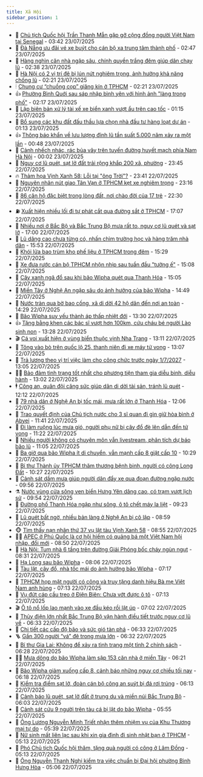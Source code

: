 ```yaml
---
title: Xã Hội
sidebar_position: 1
---
```


<!-- dantri-xa-hoi:START -->
- 🫣 [Chủ tịch Quốc hội Trần Thanh Mẫn gặp gỡ cộng đồng người Việt Nam tại Senegal](https://dantri.com.vn/xa-hoi/chu-tich-quoc-hoi-tran-thanh-man-gap-go-cong-dong-nguoi-viet-nam-tai-senegal-20250723104221333.htm) - 03:42 23/07/2025
- 💼 [Đà Nẵng ưu đãi vé xe buýt cho cán bộ xa trung tâm thành phố](https://dantri.com.vn/xa-hoi/da-nang-uu-dai-ve-xe-buyt-cho-can-bo-xa-trung-tam-thanh-pho-20250723092555207.htm) - 02:47 23/07/2025
- 🎊 [Hàng nghìn căn nhà ngập sâu, chính quyền trắng đêm giúp dân chạy lũ](https://dantri.com.vn/xa-hoi/hang-nghin-can-nha-ngap-sau-chinh-quyen-trang-dem-giup-dan-chay-lu-20250723091458749.htm) - 02:38 23/07/2025
- 🙉 [Hà Nội có 2 vị trí đê bị lún nứt nghiêm trọng, ảnh hưởng khả năng chống lũ](https://dantri.com.vn/xa-hoi/ha-noi-co-2-vi-tri-de-bi-lun-nut-nghiem-trong-anh-huong-kha-nang-chong-lu-20250723090333828.htm) - 02:21 23/07/2025
- 🕯 [Chung cư “chuồng cọp” giăng kín ở TPHCM](https://dantri.com.vn/xa-hoi/chung-cu-chuong-cop-giang-kin-o-tphcm-20250719235504243.htm) - 02:21 23/07/2025
- 👍 [Phường Bình Quới sau sáp nhập bình yên với hình ảnh &quot;làng trong phố&quot;](https://dantri.com.vn/xa-hoi/phuong-binh-quoi-sau-sap-nhap-binh-yen-voi-hinh-anh-lang-trong-pho-20250711233131065.htm) - 02:17 23/07/2025
- 🤖 [Lập biên bản xử lý tài xế xe biển xanh vượt ẩu trên cao tốc](https://dantri.com.vn/xa-hoi/lap-bien-ban-xu-ly-tai-xe-xe-bien-xanh-vuot-au-tren-cao-toc-20250723074324258.htm) - 01:15 23/07/2025
- 🙉 [Bổ sung các khu đất đấu thầu lựa chọn nhà đầu tư hàng loạt dự án](https://dantri.com.vn/xa-hoi/bo-sung-cac-khu-dat-dau-thau-lua-chon-nha-dau-tu-hang-loat-du-an-20250723060653944.htm) - 01:13 23/07/2025
- 👍 [Thông báo khẩn về lưu lượng đỉnh lũ tần suất 5.000 năm xảy ra một lần](https://dantri.com.vn/xa-hoi/thong-bao-khan-ve-luu-luong-dinh-lu-tan-suat-5000-nam-xay-ra-mot-lan-20250723065248597.htm) - 00:48 23/07/2025
- 🗽 [Cảnh nhếch nhác, rác bủa vây trên tuyến đường huyết mạch phía Nam Hà Nội](https://dantri.com.vn/xa-hoi/canh-nhech-nhac-rac-bua-vay-tren-tuyen-duong-huyet-mach-phia-nam-ha-noi-20250718221904271.htm) - 00:02 23/07/2025
- 🗽 [Nguy cơ lũ quét, sạt lở đất trải rộng khắp 200 xã, phường](https://dantri.com.vn/xa-hoi/nguy-co-lu-quet-sat-lo-dat-trai-rong-khap-200-xa-phuong-20250723063158340.htm) - 23:45 22/07/2025
- 🔥 [Thảm họa Vịnh Xanh 58: Lỗi tại &quot;ông Trời&quot;?](https://dantri.com.vn/xa-hoi/tham-hoa-vinh-xanh-58-loi-tai-ong-troi-20250723004057026.htm) - 23:41 22/07/2025
- 🦒 [Nguyên nhân nút giao Tân Vạn ở TPHCM kẹt xe nghiêm trọng](https://dantri.com.vn/xa-hoi/nguyen-nhan-nut-giao-tan-van-o-tphcm-ket-xe-nghiem-trong-20250722232220435.htm) - 23:16 22/07/2025
- 🧐 [86 căn hộ đặc biệt trong lòng đất, nơi chào đời của 17 trẻ](https://dantri.com.vn/xa-hoi/86-can-ho-dac-biet-trong-long-dat-noi-chao-doi-cua-17-tre-20250722174943113.htm) - 22:30 22/07/2025
- ⛽️ [Xuất hiện nhiều lối đi tự phát cắt qua đường sắt ở TPHCM](https://dantri.com.vn/xa-hoi/xuat-hien-nhieu-loi-di-tu-phat-cat-qua-duong-sat-o-tphcm-20250722222715773.htm) - 17:07 22/07/2025
- 🚀 [Nhiều nơi ở Bắc Bộ và Bắc Trung Bộ mưa rất to, nguy cơ lũ quét và sạt lở](https://dantri.com.vn/xa-hoi/nhieu-noi-o-bac-bo-va-bac-trung-bo-mua-rat-to-nguy-co-lu-quet-va-sat-lo-20250722222755982.htm) - 17:00 22/07/2025
- 🦒 [Lũ dâng cao chưa từng có, nhấn chìm trường học và hàng trăm nhà dân](https://dantri.com.vn/xa-hoi/lu-dang-cao-chua-tung-co-nhan-chim-truong-hoc-va-hang-tram-nha-dan-20250722222534768.htm) - 15:53 22/07/2025
- 🦅 [Khói lửa bao trùm kho phế liệu ở TPHCM trong đêm](https://dantri.com.vn/xa-hoi/khoi-lua-bao-trum-kho-phe-lieu-o-tphcm-trong-dem-20250722222216496.htm) - 15:29 22/07/2025
- 🚀 [Xe đưa rước cán bộ TPHCM nhộn nhịp sau tuần đầu &quot;tưởng ế&quot;](https://dantri.com.vn/xa-hoi/xe-dua-ruoc-can-bo-tphcm-nhon-nhip-sau-tuan-dau-tuong-e-20250722220325123.htm) - 15:08 22/07/2025
- 🦅 [Cây xanh ngã đổ sau khi bão Wipha quét qua Thanh Hóa](https://dantri.com.vn/xa-hoi/cay-xanh-nga-do-sau-khi-bao-wipha-quet-qua-thanh-hoa-20250722172630220.htm) - 15:05 22/07/2025
- 🤠 [Miền Tây ở Nghệ An ngập sâu do ảnh hưởng của bão Wipha](https://dantri.com.vn/xa-hoi/mien-tay-o-nghe-an-ngap-sau-do-anh-huong-cua-bao-wipha-20250722202401674.htm) - 14:49 22/07/2025
- 💄 [Nước tràn qua bờ bao cống, xã di dời 42 hộ dân đến nơi an toàn](https://dantri.com.vn/xa-hoi/nuoc-tran-qua-bo-bao-cong-xa-di-doi-42-ho-dan-den-noi-an-toan-20250722211953652.htm) - 14:29 22/07/2025
- 🥷 [Bão Wipha suy yếu thành áp thấp nhiệt đới](https://dantri.com.vn/xa-hoi/bao-wipha-suy-yeu-thanh-ap-thap-nhiet-doi-20250722202351221.htm) - 13:30 22/07/2025
- 👍 [Tặng bằng khen các bác sĩ vượt hơn 100km, cứu cháu bé người Lào sinh non](https://dantri.com.vn/xa-hoi/tang-bang-khen-cac-bac-si-vuot-hon-100km-cuu-chau-be-nguoi-lao-sinh-non-20250722190026093.htm) - 13:28 22/07/2025
- 🎬 [Cá voi xuất hiện ở vùng biển thuộc vịnh Nha Trang](https://dantri.com.vn/xa-hoi/ca-voi-xuat-hien-o-vung-bien-thuoc-vinh-nha-trang-20250722193053079.htm) - 13:11 22/07/2025
- 🦒 [Tông vào bò trên quốc lộ 25, thanh niên đi xe máy tử vong](https://dantri.com.vn/xa-hoi/tong-vao-bo-tren-quoc-lo-25-thanh-nien-di-xe-may-tu-vong-20250722192329237.htm) - 13:07 22/07/2025
- 🌊 [Trả lương theo vị trí việc làm cho công chức trước ngày 1/7/2027](https://dantri.com.vn/xa-hoi/tra-luong-theo-vi-tri-viec-lam-cho-cong-chuc-truoc-ngay-172027-20250722191958017.htm) - 13:05 22/07/2025
- 🧑‍💻 [Bảo đảm tình trạng tốt nhất cho phương tiện tham gia diễu binh, diễu hành](https://dantri.com.vn/xa-hoi/bao-dam-tinh-trang-tot-nhat-cho-phuong-tien-tham-gia-dieu-binh-dieu-hanh-20250722191406061.htm) - 13:02 22/07/2025
- 🕴 [Công an, quân đội căng sức giúp dân di dời tài sản, tránh lũ quét](https://dantri.com.vn/xa-hoi/cong-an-quan-doi-cang-suc-giup-dan-di-doi-tai-san-tranh-lu-quet-20250722183633344.htm) - 12:12 22/07/2025
- 🤔 [79 nhà dân ở Nghệ An bị tốc mái, mưa rất lớn ở Thanh Hóa](https://dantri.com.vn/xa-hoi/79-nha-dan-o-nghe-an-bi-toc-mai-mua-rat-lon-o-thanh-hoa-20250722183359492.htm) - 12:06 22/07/2025
- 💄 [Trao quyết định của Chủ tịch nước cho 3 sĩ quan đi gìn giữ hòa bình ở Abyei](https://dantri.com.vn/xa-hoi/trao-quyet-dinh-cua-chu-tich-nuoc-cho-3-si-quan-di-gin-giu-hoa-binh-o-abyei-20250722183258171.htm) - 11:41 22/07/2025
- 🧠 [Đi làm ruộng lúc mưa gió, người phụ nữ bị cây đổ đè lên dẫn đến tử vong](https://dantri.com.vn/xa-hoi/di-lam-ruong-luc-mua-gio-nguoi-phu-nu-bi-cay-do-de-len-dan-den-tu-vong-20250722175925654.htm) - 11:22 22/07/2025
- 🦣 [Nhiều người không có chuyên môn vẫn livestream, phân tích dự báo bão lũ](https://dantri.com.vn/xa-hoi/nhieu-nguoi-khong-co-chuyen-mon-van-livestream-phan-tich-du-bao-bao-lu-20250722174743239.htm) - 11:05 22/07/2025
- 💫 [Ba giờ qua bão Wipha ít di chuyển, vẫn mạnh cấp 8 giật cấp 10](https://dantri.com.vn/xa-hoi/ba-gio-qua-bao-wipha-it-di-chuyen-van-manh-cap-8-giat-cap-10-20250722172532695.htm) - 10:29 22/07/2025
- 🚀 [Bí thư Thành ủy TPHCM thăm thương bệnh binh, người có công Long Đất](https://dantri.com.vn/xa-hoi/bi-thu-thanh-uy-tphcm-tham-thuong-benh-binh-nguoi-co-cong-long-dat-20250722163239120.htm) - 10:27 22/07/2025
- 🤔 [Cảnh sát dầm mưa giúp người dân đẩy xe qua đoạn đường ngập nước](https://dantri.com.vn/xa-hoi/canh-sat-dam-mua-giup-nguoi-dan-day-xe-qua-doan-duong-ngap-nuoc-20250722163134373.htm) - 09:56 22/07/2025
- ⚗️ [Nước vùng cửa sông ven biển Hưng Yên dâng cao, có trạm vượt lịch sử](https://dantri.com.vn/xa-hoi/nuoc-vung-cua-song-ven-bien-hung-yen-dang-cao-co-tram-vuot-lich-su-20250722164941221.htm) - 09:54 22/07/2025
- 🫶 [Đường phố Thanh Hóa ngập như sông, ô tô chết máy la liệt](https://dantri.com.vn/xa-hoi/duong-pho-thanh-hoa-ngap-nhu-song-o-to-chet-may-la-liet-20250722152335037.htm) - 09:23 22/07/2025
- 🌮 [Lũ quét bất ngờ, nhiều bản làng ở Nghệ An bị cô lập](https://dantri.com.vn/xa-hoi/lu-quet-bat-ngo-nhieu-ban-lang-o-nghe-an-bi-co-lap-20250722141702668.htm) - 08:59 22/07/2025
- 🐵 [Tìm thấy nạn nhân thứ 37 vụ lật tàu Vịnh Xanh 58](https://dantri.com.vn/xa-hoi/tim-thay-nan-nhan-thu-37-vu-lat-tau-vinh-xanh-58-20250722151015916.htm) - 08:55 22/07/2025
- 🧑‍🏫 [APEC ở Phú Quốc là cơ hội hiếm có quảng bá một Việt Nam hội nhập, đổi mới](https://dantri.com.vn/xa-hoi/apec-o-phu-quoc-la-co-hoi-hiem-co-quang-ba-mot-viet-nam-hoi-nhap-doi-moi-20250722141758148.htm) - 08:50 22/07/2025
- 💫 [Hà Nội: Tum nhà 6 tầng trên đường Giải Phóng bốc cháy ngùn ngụt](https://dantri.com.vn/xa-hoi/ha-noi-tum-nha-6-tang-tren-duong-giai-phong-boc-chay-ngun-ngut-20250722151433028.htm) - 08:31 22/07/2025
- 🦩 [Hạ Long sau bão Wipha](https://dantri.com.vn/xa-hoi/ha-long-sau-bao-wipha-20250722145422293.htm) - 08:06 22/07/2025
- 🦄 [Tàu lật, cây đổ, nhà tốc mái do ảnh hưởng bão Wipha](https://dantri.com.vn/xa-hoi/tau-lat-cay-do-nha-toc-mai-do-anh-huong-bao-wipha-20250722141727936.htm) - 07:17 22/07/2025
- 💂 [TPHCM họp mặt người có công và truy tặng danh hiệu Bà mẹ Việt Nam anh hùng](https://dantri.com.vn/xa-hoi/tphcm-hop-mat-nguoi-co-cong-va-truy-tang-danh-hieu-ba-me-viet-nam-anh-hung-20250722112541342.htm) - 07:13 22/07/2025
- 💄 [Vụ đứt cáp cầu treo ở Điện Biên: Chưa vớt được ô tô](https://dantri.com.vn/xa-hoi/vu-dut-cap-cau-treo-o-dien-bien-chua-vot-duoc-o-to-20250722140412623.htm) - 07:13 22/07/2025
- 🎬 [Ô tô nổ lốp lao mạnh vào xe đầu kéo rồi lật úp](https://dantri.com.vn/xa-hoi/o-to-no-lop-lao-manh-vao-xe-dau-keo-roi-lat-up-20250722134754260.htm) - 07:02 22/07/2025
- 👀 [Thủy điện lớn nhất Bắc Trung Bộ vận hành điều tiết trước nguy cơ lũ về](https://dantri.com.vn/xa-hoi/thuy-dien-lon-nhat-bac-trung-bo-van-hanh-dieu-tiet-truoc-nguy-co-lu-ve-20250722132420778.htm) - 06:33 22/07/2025
- 💃 [Chi tiết các cấp độ bão và sức gió tàn phá](https://dantri.com.vn/xa-hoi/chi-tiet-cac-cap-do-bao-va-suc-gio-tan-pha-20250722123305045.htm) - 06:33 22/07/2025
- 🪜 [Gần 300 người “vá” đê trong mưa lớn](https://dantri.com.vn/xa-hoi/gan-300-nguoi-va-de-trong-mua-lon-20250722132111049.htm) - 06:32 22/07/2025
- 📝 [Bí thư Gia Lai: Không để xảy ra tình trạng một tỉnh 2 chính sách](https://dantri.com.vn/xa-hoi/bi-thu-gia-lai-khong-de-xay-ra-tinh-trang-mot-tinh-2-chinh-sach-20250722115806908.htm) - 06:28 22/07/2025
- 🧑‍💻 [Mưa dông do bão Wipha làm sập 153 căn nhà ở miền Tây](https://dantri.com.vn/xa-hoi/mua-dong-do-bao-wipha-lam-sap-153-can-nha-o-mien-tay-20250722130714990.htm) - 06:21 22/07/2025
- 👺 [Bão Wipha giảm xuống cấp 8, cảnh báo những nguy cơ chiều tối nay](https://dantri.com.vn/xa-hoi/bao-wipha-giam-xuong-cap-8-canh-bao-nhung-nguy-co-chieu-toi-nay-20250722122058191.htm) - 06:18 22/07/2025
- 🌮 [Kiểm tra điểm sạt lở, đoàn cán bộ công an suýt bị đá rơi trúng](https://dantri.com.vn/xa-hoi/kiem-tra-diem-sat-lo-doan-can-bo-cong-an-suyt-bi-da-roi-trung-20250722123950912.htm) - 06:13 22/07/2025
- 🤭 [Cảnh báo lũ quét, sạt lở đất ở trung du và miền núi Bắc Trung Bộ](https://dantri.com.vn/xa-hoi/canh-bao-lu-quet-sat-lo-dat-o-trung-du-va-mien-nui-bac-trung-bo-20250722125409005.htm) - 06:03 22/07/2025
- 💪 [Cảnh sát cứu 9 người trên tàu cá bị lật do bão Wipha](https://dantri.com.vn/xa-hoi/canh-sat-cuu-9-nguoi-tren-tau-ca-bi-lat-do-bao-wipha-20250722123634854.htm) - 05:55 22/07/2025
- 🧰 [Ông Lương Nguyễn Minh Triết nhận thêm nhiệm vụ của Khu Thương mại tự do](https://dantri.com.vn/xa-hoi/ong-luong-nguyen-minh-triet-nhan-them-nhiem-vu-cua-khu-thuong-mai-tu-do-20250722120741637.htm) - 05:39 22/07/2025
- 🤡 [Nữ sinh mất liên lạc sau khi xin gia đình đi sinh nhật bạn ở TPHCM](https://dantri.com.vn/xa-hoi/nu-sinh-mat-lien-lac-sau-khi-xin-gia-dinh-di-sinh-nhat-ban-o-tphcm-20250722112108793.htm) - 05:13 22/07/2025
- 🦆 [Phó Chủ tịch Quốc hội thăm, tặng quà người có công ở Lâm Đồng](https://dantri.com.vn/xa-hoi/pho-chu-tich-quoc-hoi-tham-tang-qua-nguoi-co-cong-o-lam-dong-20250722113917099.htm) - 05:13 22/07/2025
- 🦍 [Ông Nguyễn Thanh Nghị kiểm tra việc chuẩn bị Đại hội phường Bình Hưng Hòa](https://dantri.com.vn/xa-hoi/ong-nguyen-thanh-nghi-kiem-tra-viec-chuan-bi-dai-hoi-phuong-binh-hung-hoa-20250722103639288.htm) - 05:06 22/07/2025<!-- dantri-xa-hoi:END -->
